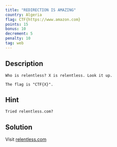 ```yaml
---
title: "REDIRECTION IS AMAZING"
country: Algeria
flag: CTF{https://www.amazon.com}
points: 15
bonus: 10
decrement: 5
penalty: 10
tag: web
---
```


## Description

```
Who is relentless? X is relentless. Look it up.

The flag is "CTF{X}".
```

## Hint

```
Tried relentless.com?
```

## Solution

Visit [relentless.com](https://www.amazon.com)
